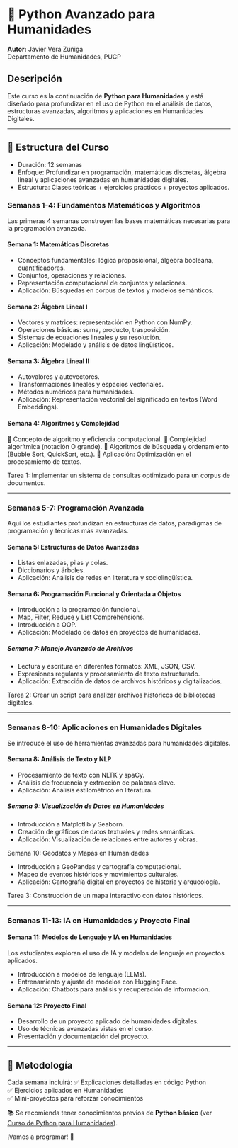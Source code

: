 # 📌 Python Avanzado para Humanidades
**Autor:** Javier Vera Zúñiga  
Departamento de Humanidades, PUCP  

## Descripción
Este curso es la continuación de **Python para Humanidades** y está diseñado para profundizar en el uso de Python en el análisis de datos, estructuras avanzadas, algoritmos y aplicaciones en Humanidades Digitales.  

---

## 📂 Estructura del Curso  

- Duración: 12 semanas
- Enfoque: Profundizar en programación, matemáticas discretas, álgebra lineal y aplicaciones avanzadas en humanidades digitales.
- Estructura: Clases teóricas + ejercicios prácticos + proyectos aplicados.

### Semanas 1-4: Fundamentos Matemáticos y Algoritmos
Las primeras 4 semanas construyen las bases matemáticas necesarias para la programación avanzada.

#### Semana 1: Matemáticas Discretas

- Conceptos fundamentales: lógica proposicional, álgebra booleana, cuantificadores.
- Conjuntos, operaciones y relaciones.
- Representación computacional de conjuntos y relaciones.
- Aplicación: Búsquedas en corpus de textos y modelos semánticos.

#### Semana 2: Álgebra Lineal I

- Vectores y matrices: representación en Python con NumPy.
- Operaciones básicas: suma, producto, trasposición.
- Sistemas de ecuaciones lineales y su resolución.
- Aplicación: Modelado y análisis de datos lingüísticos.

#### Semana 3: Álgebra Lineal II

- Autovalores y autovectores.
- Transformaciones lineales y espacios vectoriales.
- Métodos numéricos para humanidades.
- Aplicación: Representación vectorial del significado en textos (Word Embeddings).

#### Semana 4: Algoritmos y Complejidad

🔹 Concepto de algoritmo y eficiencia computacional.
🔹 Complejidad algorítmica (notación O grande).
🔹 Algoritmos de búsqueda y ordenamiento (Bubble Sort, QuickSort, etc.).
🔹 Aplicación: Optimización en el procesamiento de textos.

Tarea 1: Implementar un sistema de consultas optimizado para un corpus de documentos.

---

### Semanas 5-7: Programación Avanzada
Aquí los estudiantes profundizan en estructuras de datos, paradigmas de programación y técnicas más avanzadas.

#### Semana 5: Estructuras de Datos Avanzadas

- Listas enlazadas, pilas y colas.
- Diccionarios y árboles.
- Aplicación: Análisis de redes en literatura y sociolingüística.

#### Semana 6: Programación Funcional y Orientada a Objetos

- Introducción a la programación funcional.
- Map, Filter, Reduce y List Comprehensions.
- Introducción a OOP.
- Aplicación: Modelado de datos en proyectos de humanidades.

##### Semana 7: Manejo Avanzado de Archivos

- Lectura y escritura en diferentes formatos: XML, JSON, CSV.
- Expresiones regulares y procesamiento de texto estructurado.
- Aplicación: Extracción de datos de archivos históricos y digitalizados.

Tarea 2: Crear un script para analizar archivos históricos de bibliotecas digitales.

---

### Semanas 8-10: Aplicaciones en Humanidades Digitales
Se introduce el uso de herramientas avanzadas para humanidades digitales.

#### Semana 8: Análisis de Texto y NLP

- Procesamiento de texto con NLTK y spaCy.
- Análisis de frecuencia y extracción de palabras clave.
- Aplicación: Análisis estilométrico en literatura.

##### Semana 9: Visualización de Datos en Humanidades

- Introducción a Matplotlib y Seaborn.
- Creación de gráficos de datos textuales y redes semánticas.
- Aplicación: Visualización de relaciones entre autores y obras.

Semana 10: Geodatos y Mapas en Humanidades

- Introducción a GeoPandas y cartografía computacional.
- Mapeo de eventos históricos y movimientos culturales.
- Aplicación: Cartografía digital en proyectos de historia y arqueología.

Tarea 3: Construcción de un mapa interactivo con datos históricos.

---

### Semanas 11-13: IA en Humanidades y Proyecto Final

#### Semana 11: Modelos de Lenguaje y IA en Humanidades

Los estudiantes exploran el uso de IA y modelos de lenguaje en proyectos aplicados.

- Introducción a modelos de lenguaje (LLMs).
- Entrenamiento y ajuste de modelos con Hugging Face.
- Aplicación: Chatbots para análisis y recuperación de información.

#### Semana 12: Proyecto Final

- Desarrollo de un proyecto aplicado de humanidades digitales.
- Uso de técnicas avanzadas vistas en el curso.
- Presentación y documentación del proyecto.

---

## 📌 Metodología
Cada semana incluirá:
✅ Explicaciones detalladas en código Python  
✅ Ejercicios aplicados en Humanidades  
✅ Mini-proyectos para reforzar conocimientos  

📚 Se recomienda tener conocimientos previos de **Python básico** (ver [Curso de Python para Humanidades](https://github.com/javiervzpucp/python_humanidades)).  

¡Vamos a programar! 🚀
